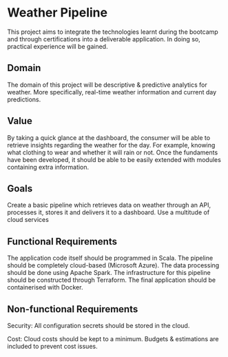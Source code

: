 # Weather Pipeline

This project aims to integrate the technologies learnt during the bootcamp and through certifications into a deliverable application.
In doing so, practical experience will be gained.

## Domain

The domain of this project will be descriptive & predictive analytics for weather.
More specifically, real-time weather information and current day predictions.

## Value

By taking a quick glance at the dashboard, the consumer will be able to retrieve insights regarding the weather for the day.
For example, knowing what clothing to wear and whether it will rain or not.
Once the fundaments have been developed, it should be able to be easily extended with modules containing extra information.

## Goals

Create a basic pipeline which retrieves data on weather through an API, processes it, stores it and delivers it to a dashboard.
Use a multitude of cloud services

## Functional Requirements

The application code itself should be programmed in Scala.
The pipeline should be completely cloud-based (Microsoft Azure).
The data processing should be done using Apache Spark.
The infrastructure for this pipeline should be constructed through Terraform.
The final application should be containerised with Docker.

## Non-functional Requirements

Security: All configuration secrets should be stored in the cloud.

Cost: Cloud costs should be kept to a minimum. Budgets & estimations are included to prevent cost issues.
